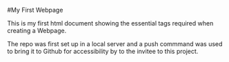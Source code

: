 #My First Webpage

This is my first html document showing the essential tags required when
creating a Webpage.

The repo was first set up in a local server and a push commmand was used to bring it to Github for accessibility by to the invitee to this project.

